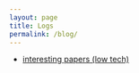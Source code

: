 ```yaml
---
layout: page
title: Logs
permalink: /blog/
---
```


* [interesting papers (low tech)](/blog/interesting-papers-low-tech/)